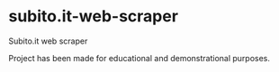 # subito.it-web-scraper
Subito.it web scraper

Project has been made for educational and demonstrational purposes.
